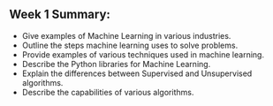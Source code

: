 ## Week 1 Summary:
* Give examples of Machine Learning in various industries.
* Outline the steps machine learning uses to solve problems.
* Provide examples of various techniques used in machine learning.
* Describe the Python libraries for Machine Learning.
* Explain the differences between Supervised and Unsupervised algorithms.
* Describe the capabilities of various algorithms.

